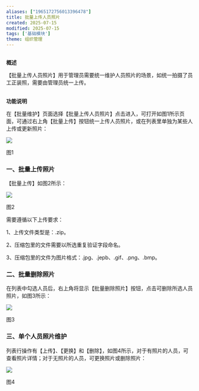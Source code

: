 ```yaml
---
aliases: ["1965172756013396478"]
title: 批量上传人员照片
created: 2025-07-15
modified: 2025-07-15
tags: ['基础模块']
theme: 组织管理
---
```


##

**概述**

【批量上传人员照片】用于管理员需要统一维护人员照片的场景，如统一拍摄了员工正装照，需要由管理员统一上传。

##

**功能说明**

在【批量维护】页面选择【批量上传人员照片】点击进入，可打开如图1所示页面，可通过右上角【批量上传】按钮统一上传人员照片，或在列表里单独为某些人上传或更新照片：

![](0d50cd3f02e7f20c90d345aab20861bf.jpg)

图1

### 一、**批量上传照片**

【批量上传】如图2所示：

![](d7bf9c7331a8b74793a784e37aa5fd93.jpg)

图2

需要遵循以下上传要求：

1、上传文件类型是：.zip。

2、压缩包里的文件需要以所选重复验证字段命名。

3、压缩包里的文件为图片格式：.jpg、.jepb、.gif、.png、.bmp。

### 二、**批量删除照片**

在列表中勾选人员后，右上角将显示【批量删除照片】按钮，点击可删除所选人员照片，如图3所示：

![](56adbb5569c816b49664481aa8c55308.jpg)

图3

### 三、**单个人员照片维护**

列表行操作有【上传】、【更换】和【删除】，如图4所示，对于有照片的人员，可查看照片详情；对于无照片的人员，可更换照片或删除照片：

![](5bdf9a962eea810fdfa2b714f5f0fcab.jpg)

图4